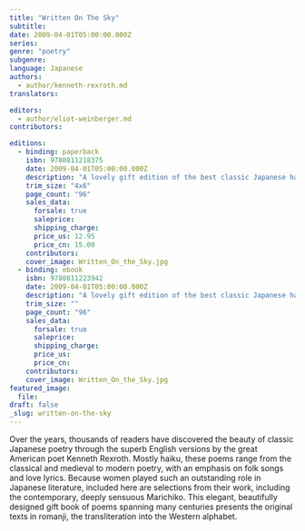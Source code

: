 ```yaml
---
title: "Written On The Sky"
subtitle:
date: 2009-04-01T05:00:00.000Z
series:
genre: "poetry"
subgenre:
language: Japanese
authors:
  - author/kenneth-rexroth.md
translators:

editors:
  - author/eliot-weinberger.md
contributors:

editions:
  - binding: paperback
    isbn: 9780811218375
    date: 2009-04-01T05:00:00.000Z
    description: "A lovely gift edition of the best classic Japanese haiku, incomparably translated by Kenneth Rexroth. "
    trim_size: "4x6"
    page_count: "96"
    sales_data:
      forsale: true
      saleprice:
      shipping_charge:
      price_us: 12.95
      price_cn: 15.00
    contributors:
    cover_image: Written_On_the_Sky.jpg
  - binding: ebook
    isbn: 9780811223942
    date: 2009-04-01T05:00:00.000Z
    description: "A lovely gift edition of the best classic Japanese haiku, incomparably translated by Kenneth Rexroth. "
    trim_size: ""
    page_count: "96"
    sales_data:
      forsale: true
      saleprice:
      shipping_charge:
      price_us:
      price_cn:
    contributors:
    cover_image: Written_On_the_Sky.jpg
featured_image:
  file:
draft: false
_slug: written-on-the-sky
---
```


Over the years, thousands of readers have discovered the beauty of classic Japanese poetry through the superb English versions by the great American poet Kenneth Rexroth. Mostly haiku, these poems range from the classical and medieval to modern poetry, with an emphasis on folk songs and love lyrics. Because women played such an outstanding role in Japanese literature, included here are selections from their work, including the contemporary, deeply sensuous Marichiko. This elegant, beautifully designed gift book of poems spanning many centuries presents the original texts in romanji, the transliteration into the Western alphabet.

